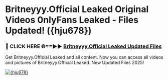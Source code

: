 # Britneyyy.Official Leaked Original Videos 0nlyFans Leaked - Files Updated! ({hju678})

<h3>🔴 CLICK HERE 🌐==►► <a href="https://tinyurl.com/ms9xzufz" rel="nofollow">Britneyyy.Official Leaked Updated Files</a></h3>

Get Britneyyy.Official Leaked and all content. Now you can access all videos and pictures of Britneyyy.Official Leaked. New Updated Files 2025!

[![{hju678}](https://i.imgur.com/PQ7UWWw.gif)](https://tinyurl.com/ms9xzufz)